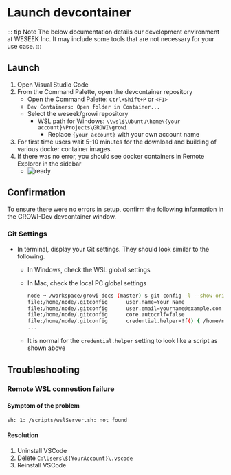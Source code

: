 # Launch devcontainer

::: tip Note
The below documentation details our development environment at WESEEK Inc. It may include some tools that are not necessary for your use case.
:::

## Launch

1. Open Visual Studio Code
1. From the Command Palette, open the devcontainer repository
    * Open the Command Palette: `Ctrl+Shift+P` or `<F1>`
    * `Dev Containers: Open folder in Container...`
    * Select the weseek/growi repository
        * WSL path for Windows: `\\wsl$\Ubuntu\home\{your account}\Projects\GROWI\growi`
            * Replace `{your account}` with your own account name
1. For first time users wait 5-10 minutes for the download and building of various docker container images.
1. If there was no error, you should see docker containers in Remote Explorer in the sidebar
    * ![ready](/assets/images/growi-dev-ready.png)


## Confirmation

To ensure there were no errors in setup, confirm the following information in the GROWI-Dev devcontainer window.


### Git Settings

* In terminal, display your Git settings.  They should look similar to the following.
  * In Windows, check the WSL global settings
  * In Mac, check the local PC global settings

    ```bash
    node ➜ /workspace/growi-docs (master) $ git config -l --show-origin
    file:/home/node/.gitconfig      user.name=Your Name
    file:/home/node/.gitconfig      user.email=yourname@example.com
    file:/home/node/.gitconfig      core.autocrlf=false
    file:/home/node/.gitconfig      credential.helper=!f() { /home/node/.vscode-server/bin/a5d1cc28bb5da32ec67e86cc50f84c67cc690321/node /tmp/vscode-remote-containers-c717012556037588bd78c4b869724bf548d49841.js $*; }; f
    ...
    ```

  * It is normal for the `credential.helper` setting to look like a script as shown above
  


## Troubleshooting

### Remote WSL connestion failure

#### Symptom of the problem

```
sh: 1: /scripts/wslServer.sh: not found
```

#### Resolution

1. Uninstall VSCode
1. Delete `C:\Users\${YourAccount}\.vscode`
1. Reinstall VSCode
